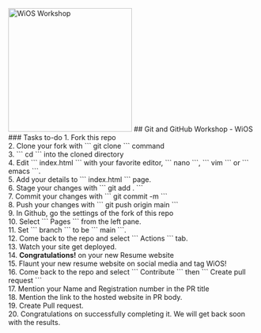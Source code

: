 <img src="[https://github.com/your_image.png](https://raw.githubusercontent.com/psnv03/wios/main/Head.png)" alt="WiOS Workshop" width="250"/>
## Git and GitHub Workshop - WiOS
### Tasks to-do
1. Fork this repo <br>
2. Clone your fork with ``` git clone ``` command <br>
3. ``` cd ``` into the cloned directory <br>
4. Edit ``` index.html ``` with your favorite editor, ``` nano ```, ``` vim ``` or ``` emacs ```. <br>
5. Add your details to ``` index.html ``` page. <br>
6. Stage your changes with ``` git add . ``` <br>
7. Commit your changes with ``` git commit -m <Some meaningful message> ``` <br>
8. Push your changes with ``` git push origin main ``` <br>
9. In Github, go the settings of the fork of this repo <br>
10. Select ``` Pages ``` from the left pane. <br>
11. Set ``` branch ``` to be ``` main ```. <br>
12. Come back to the repo and select ``` Actions ``` tab. <br>
13. Watch your site get deployed. <br>
14. <b>Congratulations!</b> on your new Resume website <br>
15. Flaunt your new resume website on social media and tag WiOS! <br>
16. Come back to the repo and select ``` Contribute ``` then ``` Create pull request ``` <br>
17. Mention your Name and Registration number in the PR title <br>
18. Mention the link to the hosted website in PR body. <br>
19. Create Pull request. <br>
20. Congratulations on successfully completing it. We will get back soon with the results. <br>
